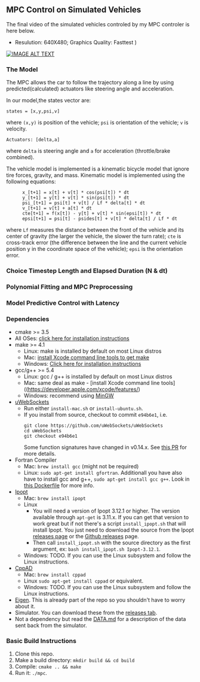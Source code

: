 ## MPC Control on Simulated Vehicles

The final video of the simulated vehicles controled by my MPC controler is here below.
* Resulution: 640X480; Graphics Quality: Fasttest )

[![IMAGE ALT TEXT](http://img.youtube.com/vi/MRL76I7RATI/0.jpg)](https://youtu.be/MRL76I7RATI "MPC control ")

### The Model
The MPC allows the car to follow the trajectory along a line by using predicted(calculated) actuators like steering angle and acceleration.

In our model,the states vector are:
```
states = [x,y,psi,v]
```
where `(x,y)` is position of the vehicle; `psi` is orientation of the vehicle; `v` is velocity.
```
Actuators: [delta,a]
```
where `delta` is steering angle and `a` for acceleration (throttle/brake combined).

The vehicle model is implemented is a kinematic bicycle model that ignore tire forces, gravity, and mass.  Kinematic model is implemented using the following equations:
```
      x_[t+1] = x[t] + v[t] * cos(psi[t]) * dt
      y_[t+1] = y[t] + v[t] * sin(psi[t]) * dt
      psi_[t+1] = psi[t] + v[t] / Lf * delta[t] * dt
      v_[t+1] = v[t] + a[t] * dt
      cte[t+1] = f(x[t]) - y[t] + v[t] * sin(epsi[t]) * dt
      epsi[t+1] = psi[t] - psides[t] + v[t] * delta[t] / Lf * dt
```   
where  `Lf` measures the distance between the front of the vehicle and its center of gravity (the larger the vehicle, the slower the turn rate); `cte` is  cross-track error (the difference between the line and the current vehicle position y in the coordinate space of the vehicle); `epsi` is the orientation error. 

### Choice Timestep Length and Elapsed Duration (N & dt)
### Polynomial Fitting and MPC Preprocessing
### Model Predictive Control with Latency


### Dependencies

* cmake >= 3.5
 * All OSes: [click here for installation instructions](https://cmake.org/install/)
* make >= 4.1
  * Linux: make is installed by default on most Linux distros
  * Mac: [install Xcode command line tools to get make](https://developer.apple.com/xcode/features/)
  * Windows: [Click here for installation instructions](http://gnuwin32.sourceforge.net/packages/make.htm)
* gcc/g++ >= 5.4
  * Linux: gcc / g++ is installed by default on most Linux distros
  * Mac: same deal as make - [install Xcode command line tools]((https://developer.apple.com/xcode/features/)
  * Windows: recommend using [MinGW](http://www.mingw.org/)
* [uWebSockets](https://github.com/uWebSockets/uWebSockets)
  * Run either `install-mac.sh` or `install-ubuntu.sh`.
  * If you install from source, checkout to commit `e94b6e1`, i.e.
    ```
    git clone https://github.com/uWebSockets/uWebSockets 
    cd uWebSockets
    git checkout e94b6e1
    ```
    Some function signatures have changed in v0.14.x. See [this PR](https://github.com/udacity/CarND-MPC-Project/pull/3) for more details.
* Fortran Compiler
  * Mac: `brew install gcc` (might not be required)
  * Linux: `sudo apt-get install gfortran`. Additionall you have also have to install gcc and g++, `sudo apt-get install gcc g++`. Look in [this Dockerfile](https://github.com/udacity/CarND-MPC-Quizzes/blob/master/Dockerfile) for more info.
* [Ipopt](https://projects.coin-or.org/Ipopt)
  * Mac: `brew install ipopt`
  * Linux
    * You will need a version of Ipopt 3.12.1 or higher. The version available through `apt-get` is 3.11.x. If you can get that version to work great but if not there's a script `install_ipopt.sh` that will install Ipopt. You just need to download the source from the Ipopt [releases page](https://www.coin-or.org/download/source/Ipopt/) or the [Github releases](https://github.com/coin-or/Ipopt/releases) page.
    * Then call `install_ipopt.sh` with the source directory as the first argument, ex: `bash install_ipopt.sh Ipopt-3.12.1`. 
  * Windows: TODO. If you can use the Linux subsystem and follow the Linux instructions.
* [CppAD](https://www.coin-or.org/CppAD/)
  * Mac: `brew install cppad`
  * Linux `sudo apt-get install cppad` or equivalent.
  * Windows: TODO. If you can use the Linux subsystem and follow the Linux instructions.
* [Eigen](http://eigen.tuxfamily.org/index.php?title=Main_Page). This is already part of the repo so you shouldn't have to worry about it.
* Simulator. You can download these from the [releases tab](https://github.com/udacity/self-driving-car-sim/releases).
* Not a dependency but read the [DATA.md](./DATA.md) for a description of the data sent back from the simulator.


### Basic Build Instructions


1. Clone this repo.
2. Make a build directory: `mkdir build && cd build`
3. Compile: `cmake .. && make`
4. Run it: `./mpc`.

